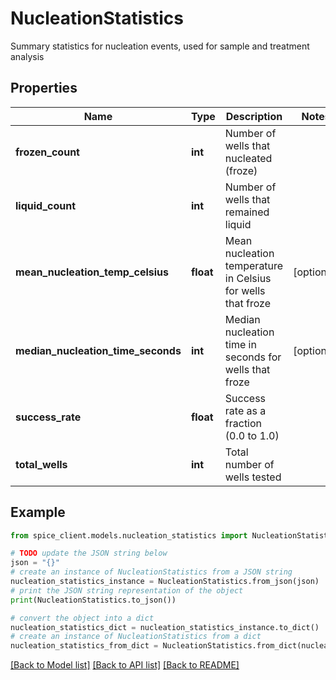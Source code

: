 # NucleationStatistics

Summary statistics for nucleation events, used for sample and treatment analysis

## Properties

Name | Type | Description | Notes
------------ | ------------- | ------------- | -------------
**frozen_count** | **int** | Number of wells that nucleated (froze) | 
**liquid_count** | **int** | Number of wells that remained liquid | 
**mean_nucleation_temp_celsius** | **float** | Mean nucleation temperature in Celsius for wells that froze | [optional] 
**median_nucleation_time_seconds** | **int** | Median nucleation time in seconds for wells that froze | [optional] 
**success_rate** | **float** | Success rate as a fraction (0.0 to 1.0) | 
**total_wells** | **int** | Total number of wells tested | 

## Example

```python
from spice_client.models.nucleation_statistics import NucleationStatistics

# TODO update the JSON string below
json = "{}"
# create an instance of NucleationStatistics from a JSON string
nucleation_statistics_instance = NucleationStatistics.from_json(json)
# print the JSON string representation of the object
print(NucleationStatistics.to_json())

# convert the object into a dict
nucleation_statistics_dict = nucleation_statistics_instance.to_dict()
# create an instance of NucleationStatistics from a dict
nucleation_statistics_from_dict = NucleationStatistics.from_dict(nucleation_statistics_dict)
```
[[Back to Model list]](../README.md#documentation-for-models) [[Back to API list]](../README.md#documentation-for-api-endpoints) [[Back to README]](../README.md)


